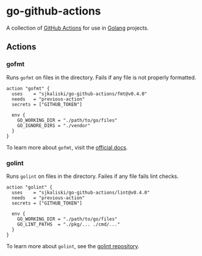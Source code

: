 # go-github-actions

A collection of [GitHub Actions](https://github.com/features/actions) for use in [Golang](https://golang.org/) projects.

## Actions

### gofmt

Runs `gofmt` on files in the directory. Fails if any file is not properly formatted.

```hcl
action "gofmt" {
  uses    = "sjkaliski/go-github-actions/fmt@v0.4.0"
  needs   = "previous-action"
  secrets = ["GITHUB_TOKEN"]

  env {
    GO_WORKING_DIR = "./path/to/go/files"
    GO_IGNORE_DIRS = "./vendor"
  }
}
```

To learn more about `gofmt`, visit the [official docs](https://golang.org/cmd/gofmt/).

### golint

Runs `golint` on files in the directory. Failes if any file fails lint checks.

```hcl
action "golint" {
  uses    = "sjkaliski/go-github-actions/lint@v0.4.0"
  needs   = "previous-action"
  secrets = ["GITHUB_TOKEN"]

  env {
    GO_WORKING_DIR = "./path/to/go/files"
    GO_LINT_PATHS  = "./pkg/... ./cmd/..."
  }
}
```

To learn more about `golint`, see the [golint repository](https://github.com/golang/lint/).
